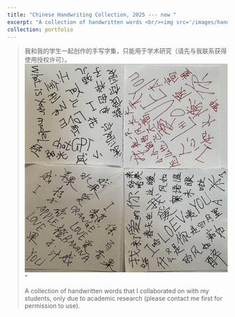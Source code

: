 ```yaml
---
title: "Chinese Handwriting Collection, 2025 --- now " 
excerpt: "A collection of handwritten words <br/><img src='/images/handhans/handhansc.jpeg'>" 
collection: portfolio 
---
```


> 我和我的学生一起创作的手写字集，只能用于学术研究（请先与我联系获得使用授权许可）。
> <br/><img src='/images/handhans/hwhans00001.jpeg'>"
> 
> A collection of handwritten words that I collaborated on with my students, only due to academic research (please contact me first for permission to use).
